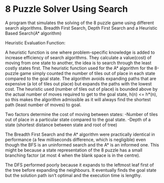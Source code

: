 # 8 Puzzle Solver Using Search

A program that simulates the solving of the 8 puzzle game using different search algorithms.  Breadth First Search, Depth First Search and a Heuristic Based Search(A* algorithm)

Heuristic Evaluation Function:

  A heuristic function is one where problem-specific knowledge is added to increase efficiency of search algorithms. They calculate a       value(cost) of moving from one state to another, the idea is to search through the least costly states first.
  The heuristic function used for the A* algorithm for the 8-puzzle game simply counted the number of tiles out of place in each state       compared to the goal state. The algorithm avoids expanding paths that are expensive (a lot of tiles out place) but expands the paths       with the lowest cost.
  The heuristic used (number of tiles out of place) is bounded above by the actual number of moves required to get to the goal state, h(n)   <= h*(n), so this makes the algorithm admissible as it will always find the shortest path (least number of moves) to goal.

  Two factors determine the cost of moving between states:
    -Number of tiles out of place in a particular state compared to the goal state.
    -Depth of a state (shortest distance between state and root of tree)

The Breadth First Search and the A* algorithm were practically identical in performance (a few milliseconds difference, which is negligible) even though the BFS is an uninformed search and the A* is an informed one. This might be because a state representation of the 8 puzzle has a small branching factor (at most 4 when the blank space is in the centre).

The DFS performed poorly because it expands to the leftmost leaf first of the tree before expanding the neighbours. It eventually finds the goal state but the solution path isn’t optimal and the execution time is lengthy.
